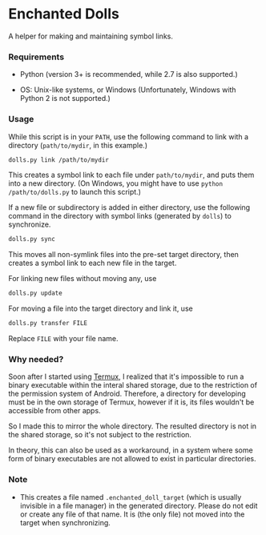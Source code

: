 # Enchanted Dolls

A helper for making and maintaining symbol links.

### Requirements

+ Python (version 3+ is recommended, while 2.7 is also supported.)

+ OS: Unix-like systems, or Windows (Unfortunately, Windows with Python 2 is not supported.)

### Usage

While this script is in your `PATH`, use the following command to link with a directory (`path/to/mydir`, in this example.)
```sh
dolls.py link /path/to/mydir
```
This creates a symbol link to each file under `path/to/mydir`, and puts them into a new directory. (On Windows, you might have to use `python /path/to/dolls.py` to launch this script.)

If a new file or subdirectory is added in either directory, use the following command in the directory with symbol links (generated by `dolls`) to synchronize.
```sh
dolls.py sync
```
This moves all non-symlink files into the pre-set target directory, then creates a symbol link to each new file in the target.

For linking new files without moving any, use
```sh
dolls.py update
```

For moving a file into the target directory and link it, use
```sh
dolls.py transfer FILE
```
Replace `FILE` with your file name.

### Why needed?

Soon after I started using [Termux](https://github.com/termux/termux-app), I 
realized that it's impossible to run a binary executable within the interal shared storage, due to the restriction of the permission system of Android. Therefore, a directory for developing must be in the own storage of Termux, however if it is, its files wouldn't be accessible from other apps.

So I made this to mirror the whole directory. The resulted directory is not in the shared storage, so it's not subject to the restriction.

In theory, this can also be used as a workaround, in a system where some form of binary executables are not allowed to exist in particular directories.

### Note

+ This creates a file named `.enchanted_doll_target` (which is usually invisible in a file manager) in the generated directory. Please do not edit or create any file of that name. It is (the only file) not moved into the target when synchronizing.